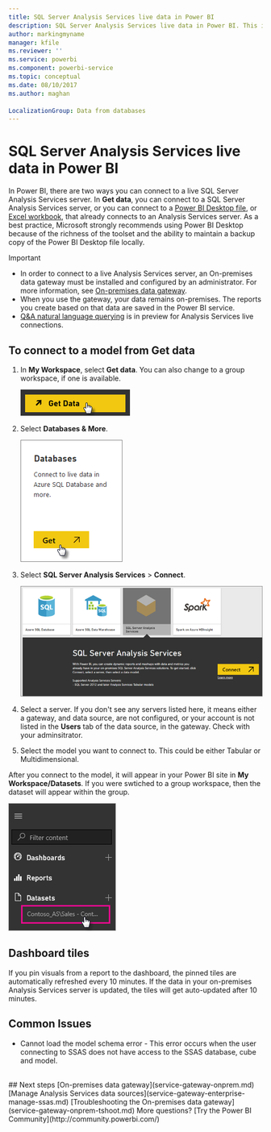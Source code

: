 ```yaml
---
title: SQL Server Analysis Services live data in Power BI
description: SQL Server Analysis Services live data in Power BI. This is done via a data source that was configured for an enterprise gateway.
author: markingmyname
manager: kfile
ms.reviewer: ''
ms.service: powerbi
ms.component: powerbi-service
ms.topic: conceptual
ms.date: 08/10/2017
ms.author: maghan

LocalizationGroup: Data from databases
---
```

# SQL Server Analysis Services live data in Power BI
In Power BI, there are two ways you can connect to a live SQL Server Analysis Services server. In **Get data**, you can connect to a SQL Server Analysis Services server, or you can connect to a [Power BI Desktop file](service-desktop-files.md), or [Excel workbook](service-excel-workbook-files.md), that already connects to an Analysis Services server. As a best practice, Microsoft strongly recommends using Power BI Desktop because of the richness of the toolset and the ability to maintain a backup copy of the Power BI Desktop file locally.

 >[!IMPORTANT]
 >* In order to connect to a live Analysis Services server, an On-premises data gateway must be installed and configured by an administrator. For more information, see [On-premises data gateway](service-gateway-onprem.md).
 >* When you use the gateway, your data remains on-premises.  The reports you create based on that data are saved in the Power BI service. 
 >* [Q&A natural language querying](service-q-and-a-direct-query.md) is in preview for Analysis Services live connections.

## To connect to a model from Get data
1. In **My Workspace**, select **Get data**. You can also change to a group workspace, if one is available.
   
   ![](media/sql-server-analysis-services-tabular-data/connecttoas_getdatabutton.png)
2. Select **Databases & More**.
   
   ![](media/sql-server-analysis-services-tabular-data/connecttoas_getdata_1.png)
3. Select **SQL Server Analysis Services** > **Connect**. 
   
   ![](media/sql-server-analysis-services-tabular-data/connecttoas_getdata_2.png)
4. Select a server. If you don't see any servers listed here, it means either a gateway, and data source, are not configured, or your account is not listed in the **Users** tab of the data source, in the gateway. Check with your adminsitrator.
5. Select the model you want to connect to. This could be either Tabular or Multidimensional.

After you connect to the model, it will appear in your Power BI site in **My Workspace/Datasets**. If you were swtiched to a group workspace, then the dataset will appear within the group.

![](media/sql-server-analysis-services-tabular-data/connecttoas_dataset_5.png)

## Dashboard tiles
If you pin visuals from a report to the dashboard, the pinned tiles are automatically refreshed every 10 minutes. If the data in your on-premises Analysis Services server is updated, the tiles will get auto-updated after 10 minutes.

## Common Issues

* Cannot load the model schema error - This error occurs when the user connecting to SSAS does not have access to the SSAS database, cube and model.
</br>
## Next steps
[On-premises data gateway](service-gateway-onprem.md)  
[Manage Analysis Services data sources](service-gateway-enterprise-manage-ssas.md)  
[Troubleshooting the On-premises data gateway](service-gateway-onprem-tshoot.md)  
More questions? [Try the Power BI Community](http://community.powerbi.com/)
